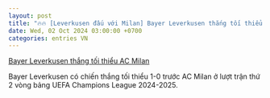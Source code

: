 ```yaml
---
layout: post
title: "🔥🔥 [Leverkusen đấu với Milan] Bayer Leverkusen thắng tối thiểu AC Milan"
date: Wed, 02 Oct 2024 03:00:00 +0700
categories: entries VN
---
```

[Bayer Leverkusen thắng tối thiểu AC Milan](https://laodong.vn/bong-da-quoc-te/bayer-leverkusen-thang-toi-thieu-ac-milan-1402262.ldo)

Bayer Leverkusen có chiến thắng tối thiểu 1-0 trước AC Milan ở lượt trận thứ 2 vòng bảng UEFA Champions League 2024-2025.

